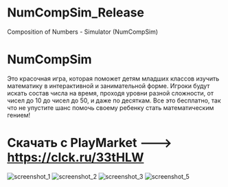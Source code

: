 # NumCompSim_Release
Composition of Numbers - Simulator (NumCompSim)

# NumCompSim
Это красочная игра, которая поможет детям младших классов изучить математику в интерактивной и занимательной форме. Игроки будут искать состав числа на время, проходя уровни разной сложности, от чисел до 10 до чисел до 50, и даже по десяткам. Все это бесплатно, так что не упустите шанс помочь своему ребенку стать математическим гением!

# Скачать с PlayMarket ---> https://clck.ru/33tHLW

![screenshot_1](https://user-images.githubusercontent.com/82653197/213097800-d7fd1846-62d0-4684-a71c-211149e69021.png)
![screenshot_2](https://user-images.githubusercontent.com/82653197/213097814-bf13078b-8bf0-40db-af98-bdc57902f76d.png)
![screenshot_3](https://user-images.githubusercontent.com/82653197/213097825-eb873970-de33-49e9-8bc0-0efcf4fb09fd.png)
![screenshot_5](https://user-images.githubusercontent.com/82653197/213097838-a276ca5c-f238-4f7f-8bcf-67421c6250ff.png)
